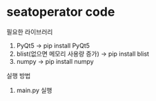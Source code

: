 # seatoperator code

필요한 라이브러리
1. PyQt5 -> pip install PyQt5
2. blist(없으면 메모리 사용량 증가) -> pip install blist
3. numpy -> pip install numpy

실행 방법
1. main.py 실행